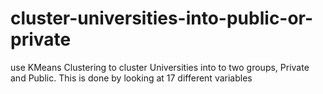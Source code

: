 # cluster-universities-into-public-or-private
use KMeans Clustering to cluster Universities into to two groups, Private and Public. This is done by looking at 17 different variables
